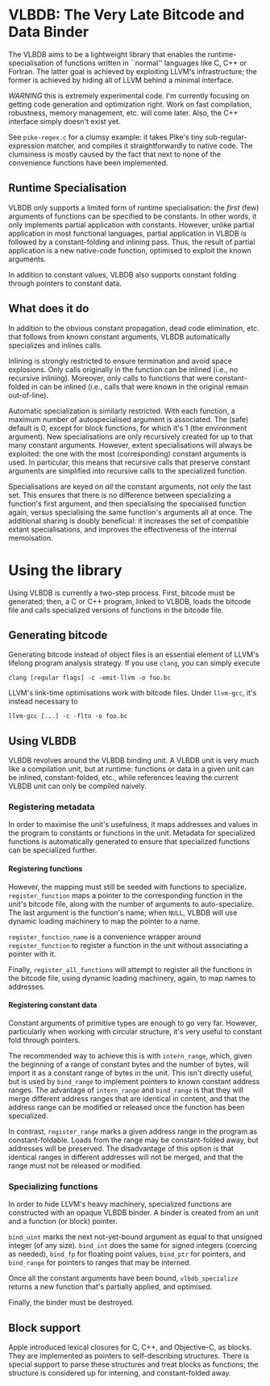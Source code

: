 VLBDB: The Very Late Bitcode and Data Binder
============================================

The VLBDB aims to be a lightweight library that enables the
runtime-specialisation of functions written in ``normal'' languages
like C, C++ or Fortran.  The latter goal is achieved by exploiting
LLVM's infrastructure; the former is achieved by hiding all of LLVM
behind a minimal interface.

_WARNING_ this is extremely experimental code.  I'm currently focusing
on getting code generation and optimization right.  Work on fast
compilation, robustness, memory management, etc. will come later.
Also, the C++ interface simply doesn't exist yet.

See `pike-regex.c` for a clumsy example: it takes Pike's tiny
sub-regular-expression matcher, and compiles it straightforwardly to
native code.  The clumsiness is mostly caused by the fact that next to
none of the convenience functions have been implemented.

Runtime Specialisation
----------------------

VLBDB only supports a limited form of runtime specialisation: the
_first_ (few) arguments of functions can be specified to be constants.
In other words, it only implements partial application with constants.
However, unlike partial application in most functional languages,
partial application in VLBDB is followed by a constant-folding and
inlining pass.  Thus, the result of partial application is a new
native-code function, optimised to exploit the known arguments.

In addition to constant values, VLBDB also supports constant folding
through pointers to constant data.

What does it do
---------------

In addition to the obvious constant propagation, dead code
elimination, etc. that follows from known constant arguments, VLBDB
automatically specializes and inlines calls.

Inlining is strongly restricted to ensure termination and avoid space
explosions.  Only calls originally in the function can be inlined
(i.e., no recursive inlining).  Moreover, only calls to functions that
were constant-folded in can be inlined (i.e., calls that were known in
the original remain out-of-line).

Automatic specialization is similarly restricted.  With each function,
a maximum number of autospecialised argument is associated.  The
(safe) default is 0, except for block functions, for which it's 1 (the
environment argument).  New specialisations are only recursively
created for up to that many constant arguments.  However, extent
specialisations will always be exploited: the one with the most
(corresponding) constant arguments is used.  In particular, this means
that recursive calls that preserve constant arguments are simplified
into recursive calls to the specialized function.

Specialisations are keyed on *all* the constant arguments, not only
the last set.  This ensures that there is no difference between
specializing a function's first argument, and then specialising the
specialised function again, versus specialising the same function's
arguments all at once.  The additional sharing is doubly beneficial:
it increases the set of compatible extant specialisations, and
improves the effectiveness of the internal memoisation.

Using the library
=================

Using VLBDB is currently a two-step process.  First, bitcode must be
generated; then, a C or C++ program, linked to VLBDB, loads the
bitcode file and calls specialized versions of functions in the
bitcode file.

## Generating bitcode

Generating bitcode instead of object files is an essential element of
LLVM's lifelong program analysis strategy.  If you use `clang`, you
can simply execute

    clang [regular flags] -c -emit-llvm -o foo.bc

LLVM's link-time optimisations work with bitcode files.  Under
`llvm-gcc`, it's instead necessary to

    llvm-gcc [...] -c -flto -o foo.bc

## Using VLBDB

VLBDB revolves around the VLBDB binding unit.  A VLBDB unit is very
much like a compilation unit, but at runtime: functions or data in a
given unit can be inlined, constant-folded, etc., while references
leaving the current VLBDB unit can only be compiled naively.

### Registering metadata

In order to maximise the unit's usefulness, it maps addresses and
values in the program to constants or functions in the unit.
Metadata for specialized functions is automatically generated to
ensure that specialized functions can be specialized further.

#### Registering functions

However, the mapping must still be seeded with functions to
specialize.  `register_function` maps a pointer to the corresponding
function in the unit's bitcode file, along with the number of
arguments to auto-specialize.  The last argument is the function's
name; when `NULL`, VLBDB will use dynamic loading machinery to map the
pointer to a name.

`register_function_name` is a convenience wrapper around
`register_function` to register a function in the unit without
associating a pointer with it.

Finally, `register_all_functions` will attempt to register all the
functions in the bitcode file, using dynamic loading machinery, again,
to map names to addresses.

#### Registering constant data

Constant arguments of primitive types are enough to go very far.
However, particularly when working with circular structure, it's very
useful to constant fold through pointers.

The recommended way to achieve this is with `intern_range`, which,
given the beginning of a range of constant bytes and the number of
bytes, will import it as a constant range of bytes in the unit.  This
isn't directly useful, but is used by `bind_range` to implement
pointers to known constant address ranges.  The advantage of
`intern_range` and `bind_range` is that they will merge different
address ranges that are identical in content, and that the address
range can be modified or released once the function has been
specialized.

In contrast, `register_range` marks a given address range in the
program as constant-foldable.  Loads from the range may be
constant-folded away, but addresses will be preserved.  The
disadvantage of this option is that identical ranges in different
addresses will not be merged, and that the range must not be released
or modified.

### Specializing functions

In order to hide LLVM's heavy machinery, specialized functions are
constructed with an opaque VLBDB binder.  A binder is created from an
unit and a function (or block) pointer.

`bind_uint` marks the next not-yet-bound argument as equal to that
unsigned integer (of any size). `bind_int` does the same for signed
integers (coercing as needed), `bind_fp` for floating point values,
`bind_ptr` for pointers, and `bind_range` for pointers to ranges that
may be interned.

Once all the constant arguments have been bound, `vlbdb_specialize`
returns a new function that's partially applied, and optimised.

Finally, the binder must be destroyed.

## Block support

Apple introduced lexical closures for C, C++, and Objective-C, as
blocks.  They are implemented as pointers to self-describing
structures.  There is special support to parse these structures and
treat blocks as functions; the structure is considered up for
interning, and constant-folded away.

